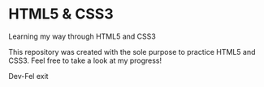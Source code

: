 # HTML5 & CSS3
Learning my way through HTML5 and CSS3

This repository was created with the sole purpose to practice HTML5 and CSS3. Feel free to take a look at my progress!

Dev-Fel exit
